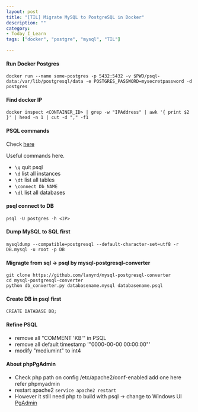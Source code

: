 ```yaml
---
layout: post
title: "[TIL] Migrate MySQL to PostgreSQL in Docker"
description: ""
category: 
- Today_I_Learn
tags: ["docker", "postgre", "mysql", "TIL"]

---
```


#### Run Docker Postgres
```
docker run --name some-postgres -p 5432:5432 -v $PWD/psql-data:/var/lib/postgresql/data -e POSTGRES_PASSWORD=mysecretpassword -d postgres 
```

#### Find docker IP
```
docker inspect <CONTAINER_ID> | grep -w "IPAddress" | awk '{ print $2 }' | head -n 1 | cut -d "," -f1
```

#### PSQL commands 

Check [here](http://jazstudios.blogspot.tw/2010/06/postgresql-login-commands.html)

Useful commands here.

- `\q` quit psql
- `\d` list all instances
- `\dt` list all tables
- `\connect Db_NAME`
- `\dl` list all databases


#### psql connect to DB
```
psql -U postgres -h <IP>
```

#### Dump MySQL to SQL first
 ```
 mysqldump --compatible=postgresql --default-character-set=utf8 -r DB.mysql -u root -p DB
 ```
 
#### Migragte from sql -> psql by mysql-postgresql-converter

```
git clone https://github.com/lanyrd/mysql-postgresql-converter
cd mysql-postgresql-converter
python db_converter.py databasename.mysql databasename.psql
```

#### Create DB in psql first
`CREATE DATABASE DB;`

#### Refine PSQL
- remove all "COMMENT 'KB'" in PSQL
- remove all default timestamp '"0000-00-00 00:00:00"' 
- modify "mediumint" to int4

#### About phpPgAdmin
 - Check php path on config  /etc/apache2/conf-enabled  add one here refer phpmyadmin
 - restart apache2 `service apache2 restart`
 - However it still need php to build with psql -> change to Windows UI [PgAdmin](http://www.pgadmin.org/)